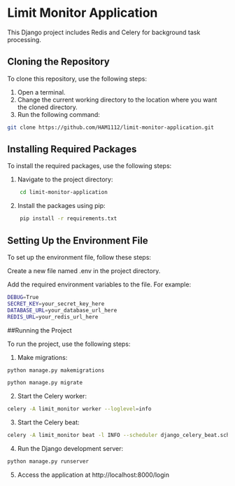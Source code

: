 # Limit Monitor Application

This Django project includes Redis and Celery for background task processing.

## Cloning the Repository

To clone this repository, use the following steps:

1. Open a terminal.
2. Change the current working directory to the location where you want the cloned directory.
3. Run the following command:

```bash
git clone https://github.com/HAM1112/limit-monitor-application.git

```

## Installing Required Packages

To install the required packages, use the following steps:

1. Navigate to the project directory:

```bash
    cd limit-monitor-application

```

2. Install the packages using pip:

```bash
    pip install -r requirements.txt

```


## Setting Up the Environment File

To set up the environment file, follow these steps:

Create a new file named .env in the project directory.

Add the required environment variables to the file. For example:


```bash
DEBUG=True
SECRET_KEY=your_secret_key_here
DATABASE_URL=your_database_url_here
REDIS_URL=your_redis_url_here

```


##Running the Project

To run the project, use the following steps:

1. Make migrations:

```bash
python manage.py makemigrations
```

```bash
python manage.py migrate
```


2. Start the Celery worker:

```bash
celery -A limit_monitor worker --loglevel=info

```



3. Start the Celery beat:


```bash
celery -A limit_monitor beat -l INFO --scheduler django_celery_beat.schedulers:DatabaseScheduler

```

4. Run the Django development server:


```bash
python manage.py runserver

```

5. Access the application at http://localhost:8000/login




    
